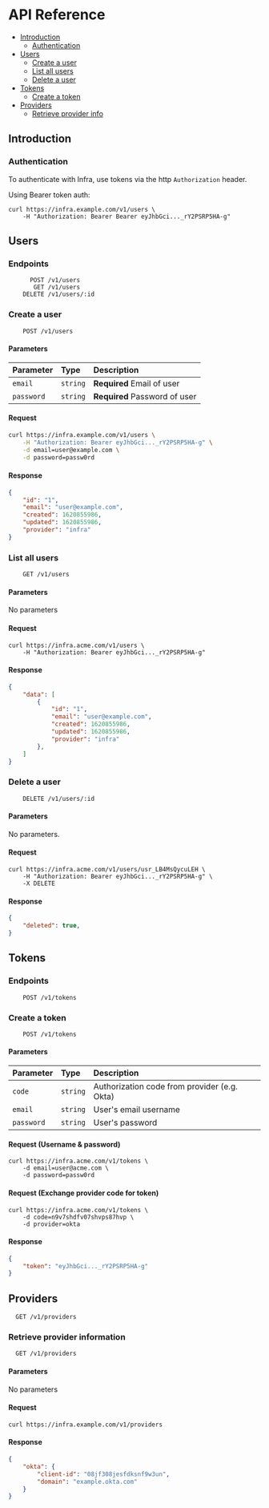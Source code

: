 # API Reference

* [Introduction](#introduction)
    * [Authentication](#authentication)
* [Users](#users)
    * [Create a user](#create-a-user)
    * [List all users](#list-all-users)
    * [Delete a user](#delete-a-user)
* [Tokens](#tokens)
    * [Create a token](#create-a-token)
* [Providers](#providers)
    * [Retrieve provider info](#retrieve-provider-info)

## Introduction

### Authentication

To authenticate with Infra, use tokens via the http `Authorization` header.

Using Bearer token auth:

```
curl https://infra.example.com/v1/users \
    -H "Authorization: Bearer Bearer eyJhbGci..._rY2PSRP5HA-g"
```

## Users

### Endpoints

```http
      POST /v1/users
       GET /v1/users
    DELETE /v1/users/:id
```

### Create a user

```http
    POST /v1/users
```

#### Parameters

| Parameter    | Type     | Description                             |
| :--------    | :------- | :-------------------------------------- |
| `email`      | `string` | **Required** Email of user              |
| `password`   | `string` | **Required** Password of user           |


#### Request

```bash
curl https://infra.example.com/v1/users \
    -H "Authorization: Bearer eyJhbGci..._rY2PSRP5HA-g" \
    -d email=user@example.com \
    -d password=passw0rd
```

#### Response

```json
{
    "id": "1",
    "email": "user@example.com",
    "created": 1620855986,
    "updated": 1620855986,
    "provider": "infra"
}
```

### List all users

```http
    GET /v1/users
```

#### Parameters

No parameters

#### Request

```
curl https://infra.acme.com/v1/users \
    -H "Authorization: Bearer eyJhbGci..._rY2PSRP5HA-g"
```

#### Response

```json
{
    "data": [
        {
            "id": "1",
            "email": "user@example.com",
            "created": 1620855986,
            "updated": 1620855986,
            "provider": "infra"
        },
    ]
}
```

### Delete a user

```http
    DELETE /v1/users/:id
```

#### Parameters

No parameters.

#### Request

```
curl https://infra.acme.com/v1/users/usr_LB4MsQycuLEH \
    -H "Authorization: Bearer eyJhbGci..._rY2PSRP5HA-g" \
    -X DELETE
```

#### Response

```json
{
    "deleted": true,
}
```

## Tokens

### Endpoints

```http
    POST /v1/tokens
```

### Create a token

```http
    POST /v1/tokens
```

#### Parameters

| Parameter         | Type     | Description                                   |
| :--------         | :------- | :--------------------------------             |
| `code`            | `string` | Authorization code from provider (e.g. Okta)  |
| `email`           | `string` | User's email username                         |
| `password`        | `string` | User's password                               |


#### Request (Username & password)

```
curl https://infra.acme.com/v1/tokens \
    -d email=user@acme.com \
    -d password=passw0rd
```

#### Request (Exchange provider code for token)

```
curl https://infra.acme.com/v1/tokens \
    -d code=n9v7shdfv07shvps87hvp \
    -d provider=okta
```

#### Response

```json
{
    "token": "eyJhbGci..._rY2PSRP5HA-g"
}
```

## Providers

```http
  GET /v1/providers
```

### Retrieve provider information

```http
  GET /v1/providers
```

#### Parameters

No parameters

#### Request

```
curl https://infra.example.com/v1/providers
```

#### Response

```json
{
    "okta": {
        "client-id": "08jf308jesfdksnf9w3un",
        "domain": "example.okta.com"
    }
}
```